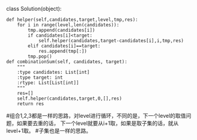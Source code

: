 


class Solution(object):

    def helper(self,candidates,target,level,tmp,res):
        for i in range(level,len(candidates)):
            tmp.append(candidates[i])
            if candidates[i]<target:
                self.helper(candidates,target-candidates[i],i,tmp,res)
            elif candidates[i]==target:
                res.append(tmp[:])
            tmp.pop()
    def combinationSum(self, candidates, target):
        """
        :type candidates: List[int]
        :type target: int
        :rtype: List[List[int]]
        """
        res=[]
        self.helper(candidates,target,0,[],res)
        return res
        
#组合1,2,3都是一样的思路，对level进行循环，不同的是，下一个level的取值问题，如果要去重的话，
下一个level就要从i+1取，如果是取子集的话，就从level+1取。
#子集也是一样的思路。
